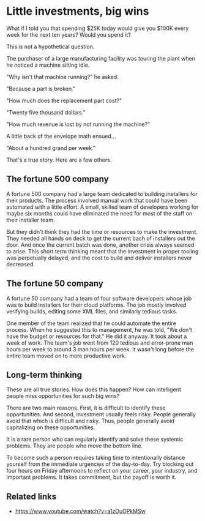 # Little investments, big wins

What if I told you that spending $25K today would give you $100K every week for the next ten years? Would you spend it?

This is not a hypothetical question.

The purchaser of a large manufacturing facility was touring the plant when he noticed a machine sitting idle.

"Why isn't that machine running?" he asked.

"Because a part is broken."

"How much does the replacement part cost?"

"Twenty five thousand dollars."

"How much revenue is lost by not running the machine?"

A little back of the envelope math ensued...

"About a hundred grand per week."

That's a true story. Here are a few others.

## The fortune 500 company

A fortune 500 company had a large team dedicated to building installers for their products. The process involved manual work that could have been automated with a little effort. A small, skilled team of developers working for maybe six months could have eliminated the need for most of the staff on their installer team.

But they didn't think they had the time or resources to make the investment. They needed all hands on deck to get the current bach of installers out the door. And once the current batch was done, another crisis always seemed to arise. This short term thinking meant that the investment in proper tooling was perpetually delayed, and the cost to build and deliver installers never decreased.

## The fortune 50 company

A fortune 50 company had a team of four software developers whose job was to build installers for their cloud platforms. The job mostly involved verifying builds, editing some XML files, and similarly tedious tasks.

One member of the team realized that he could automate the entire process. When he suggested this to management, he was told, "We don't have the budget or resources for that." He did it anyway. It took about a week of work. The team's job went from 120 tedious and error-prone man hours per week to around 3 man hours per week. It wasn't long before the entire team moved on to more productive work.

## Long-term thinking

These are all true stories. How does this happen? How can intelligent people miss opportunities for such big wins?

There are two main reasons. First, it is difficult to identify these opportunities. And second, investment usually feels risky. People generally avoid that which is difficult and risky. Thus, people generally avoid capitalizing on these opportunities.

It is a rare person who can regularly identify and solve these systemic problems. They are people who move the bottom line.

To become such a person requires taking time to intentionally distance yourself from the immediate urgencies of the day-to-day. Try blocking out four hours on Friday afternoons to reflect on your career, your industry, and important problems. It takes commitment, but the payoff is worth it.

## Related links

- https://www.youtube.com/watch?v=a1zDuOPkMSw
